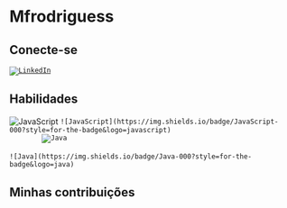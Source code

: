 # Mfrodriguess

## Conecte-se

<code>[![LinkedIn](https://img.shields.io/badge/LinkedIn-000?style=for-the-badge&logo=linkedin&logoColor=0E76A8)](https://www.linkedin.com/in/miguelrodrigues07/)</code>

## Habilidades

<img align="center" alt="JavaScript" src="https://img.shields.io/badge/JavaScript-000?style=for-the-badge&logo=javascript">
<code>![JavaScript](https://img.shields.io/badge/JavaScript-000?style=for-the-badge&logo=javascript)</code>
<code>
        <img align="center" alt="Java" src="https://img.shields.io/badge/Java-000?style=for-the-badge&logo=java">
</code>
<br>
        <code>![Java](https://img.shields.io/badge/Java-000?style=for-the-badge&logo=java)</code>

## Minhas contribuições
